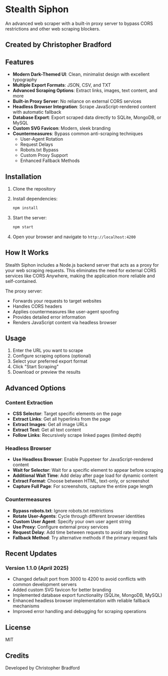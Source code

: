# Stealth Siphon

An advanced web scraper with a built-in proxy server to bypass CORS restrictions and other web scraping blockers.

## Created by Christopher Bradford

## Features

- **Modern Dark-Themed UI**: Clean, minimalist design with excellent typography
- **Multiple Export Formats**: JSON, CSV, and TXT
- **Advanced Scraping Options**: Extract links, images, text content, and more
- **Built-in Proxy Server**: No reliance on external CORS services
- **Headless Browser Integration**: Scrape JavaScript-rendered content with automatic fallback
- **Database Export**: Export scraped data directly to SQLite, MongoDB, or MySQL
- **Custom SVG Favicon**: Modern, sleek branding
- **Countermeasures**: Bypass common anti-scraping techniques
  - User-Agent Rotation
  - Request Delays
  - Robots.txt Bypass
  - Custom Proxy Support
  - Enhanced Fallback Methods

## Installation

1. Clone the repository
2. Install dependencies:

   ```bash
   npm install
   ```

3. Start the server:

   ```bash
   npm start
   ```

4. Open your browser and navigate to `http://localhost:4200`

## How It Works

Stealth Siphon includes a Node.js backend server that acts as a proxy for your web scraping requests. This eliminates the need for external CORS services like CORS Anywhere, making the application more reliable and self-contained.

The proxy server:

- Forwards your requests to target websites
- Handles CORS headers
- Applies countermeasures like user-agent spoofing
- Provides detailed error information
- Renders JavaScript content via headless browser

## Usage

1. Enter the URL you want to scrape
2. Configure scraping options (optional)
3. Select your preferred export format
4. Click "Start Scraping"
5. Download or preview the results

## Advanced Options

### Content Extraction

- **CSS Selector**: Target specific elements on the page
- **Extract Links**: Get all hyperlinks from the page
- **Extract Images**: Get all image URLs
- **Extract Text**: Get all text content
- **Follow Links**: Recursively scrape linked pages (limited depth)

### Headless Browser

- **Use Headless Browser**: Enable Puppeteer for JavaScript-rendered content
- **Wait for Selector**: Wait for a specific element to appear before scraping
- **Additional Wait Time**: Add delay after page load for dynamic content
- **Extract Format**: Choose between HTML, text-only, or screenshot
- **Capture Full Page**: For screenshots, capture the entire page length

### Countermeasures

- **Bypass robots.txt**: Ignore robots.txt restrictions
- **Rotate User-Agents**: Cycle through different browser identities
- **Custom User Agent**: Specify your own user agent string
- **Use Proxy**: Configure external proxy services
- **Request Delay**: Add time between requests to avoid rate limiting
- **Fallback Method**: Try alternative methods if the primary request fails

## Recent Updates

### Version 1.1.0 (April 2025)

- Changed default port from 3000 to 4200 to avoid conflicts with common development servers
- Added custom SVG favicon for better branding
- Implemented database export functionality (SQLite, MongoDB, MySQL)
- Enhanced headless browser implementation with reliable fallback mechanisms
- Improved error handling and debugging for scraping operations

## License

MIT

## Credits

Developed by Christopher Bradford
